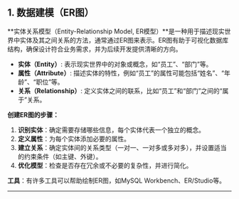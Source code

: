 ## **1. 数据建模（ER图）**

**实体关系模型（Entity-Relationship Model, ER模型）**是一种用于描述现实世界中实体及其之间关系的方法，通常通过ER图来表示。ER图有助于可视化数据库结构，确保设计符合业务需求，并为后续开发提供清晰的方向。

- **实体（Entity）**: 表示现实世界中的对象或概念，如“员工”、“部门”等。
- **属性（Attribute）**: 描述实体的特性，例如“员工”的属性可能包括“姓名”、“年龄”、“职位”等。
- **关系（Relationship）**: 定义实体之间的联系，比如“员工”和“部门”之间的“属于”关系。

**创建ER图的步骤：**

1. **识别实体**：确定需要存储哪些信息，每个实体代表一个独立的概念。
2. **定义属性**：为每个实体添加必要的属性。
3. **建立关系**：确定实体间的关系类型（一对一、一对多或多对多），并设置适当的约束条件（如主键、外键）。
4. **优化模型**：检查是否存在冗余或不必要的复杂性，并进行简化。

**工具**：有许多工具可以帮助绘制ER图，如MySQL Workbench、ER/Studio等。

---